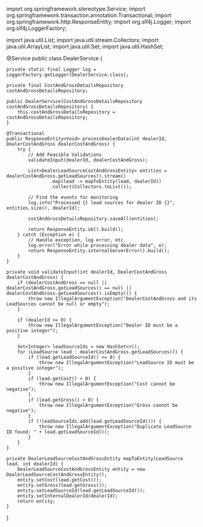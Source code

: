 import org.springframework.stereotype.Service;
import org.springframework.transaction.annotation.Transactional;
import org.springframework.http.ResponseEntity;
import org.slf4j.Logger;
import org.slf4j.LoggerFactory;

import java.util.List;
import java.util.stream.Collectors;
import java.util.ArrayList;
import java.util.Set;
import java.util.HashSet;

@Service
public class DealerService {

    private static final Logger log = LoggerFactory.getLogger(DealerService.class);

    private final CostAndGrossDetailsRepository costAndGrossDetailsRepository;

    public DealerService(CostAndGrossDetailsRepository costAndGrossDetailsRepository) {
        this.costAndGrossDetailsRepository = costAndGrossDetailsRepository;
    }

    @Transactional
    public ResponseEntity<Void> processDealerData(int dealerId, DealerCostAndGross dealerCostAndGross) {
        try {
            // Add Feasible Validations
            validateInput(dealerId, dealerCostAndGross);

            List<DealerLeadSourceCostAndGrossEntity> entities = dealerCostAndGross.getLeadSources().stream()
                    .map(lead -> mapToEntity(lead, dealerId))
                    .collect(Collectors.toList());

            // Find the events for monitoring
            log.info("Processed {} lead sources for dealer ID {}", entities.size(), dealerId);

            costAndGrossDetailsRepository.saveAll(entities);

            return ResponseEntity.ok().build();
        } catch (Exception e) {
            // Handle exception, log error, etc.
            log.error("Error while processing dealer data", e);
            return ResponseEntity.internalServerError().build();
        }
    }

    private void validateInput(int dealerId, DealerCostAndGross dealerCostAndGross) {
        if (dealerCostAndGross == null || dealerCostAndGross.getLeadSources() == null || dealerCostAndGross.getLeadSources().isEmpty()) {
            throw new IllegalArgumentException("DealerCostAndGross and its LeadSources cannot be null or empty");
        }

        if (dealerId <= 0) {
            throw new IllegalArgumentException("Dealer ID must be a positive integer");
        }

        Set<Integer> leadSourceIds = new HashSet<>();
        for (LeadSource lead : dealerCostAndGross.getLeadSources()) {
            if (lead.getLeadSourceId() <= 0) {
                throw new IllegalArgumentException("LeadSource ID must be a positive integer");
            }
            if (lead.getCost() < 0) {
                throw new IllegalArgumentException("Cost cannot be negative");
            }
            if (lead.getGross() < 0) {
                throw new IllegalArgumentException("Gross cannot be negative");
            }
            if (!leadSourceIds.add(lead.getLeadSourceId())) {
                throw new IllegalArgumentException("Duplicate LeadSource ID found: " + lead.getLeadSourceId());
            }
        }
    }

    private DealerLeadSourceCostAndGrossEntity mapToEntity(LeadSource lead, int dealerId) {
        DealerLeadSourceCostAndGrossEntity entity = new DealerLeadSourceCostAndGrossEntity();
        entity.setCost(lead.getCost());
        entity.setGross(lead.getGross());
        entity.setLeadSourceId(lead.getLeadSourceId());
        entity.setInternalDealerId(dealerId);
        return entity;
    }
}
